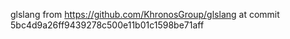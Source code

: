 glslang from https://github.com/KhronosGroup/glslang at commit 5bc4d9a26ff9439278c500e11b01c1598be71aff